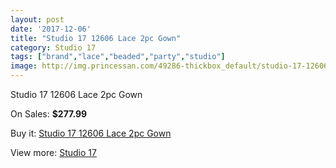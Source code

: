 ```yaml
---
layout: post
date: '2017-12-06'
title: "Studio 17 12606 Lace 2pc Gown"
category: Studio 17
tags: ["brand","lace","beaded","party","studio"]
image: http://img.princessan.com/49286-thickbox_default/studio-17-12606-lace-2pc-gown.jpg
---
```

Studio 17 12606 Lace 2pc Gown

On Sales: **$277.99**
<a href="https://www.princessan.com/en/studio-17/22268-studio-17-12606-lace-2pc-gown.html"><amp-img layout="responsive" width="600" height="600" src="//img.princessan.com/49286-thickbox_default/studio-17-12606-lace-2pc-gown.jpg" alt="Studio 17 12606 Lace 2pc Gown 0" /></a>
<a href="https://www.princessan.com/en/studio-17/22268-studio-17-12606-lace-2pc-gown.html"><amp-img layout="responsive" width="600" height="600" src="//img.princessan.com/49287-thickbox_default/studio-17-12606-lace-2pc-gown.jpg" alt="Studio 17 12606 Lace 2pc Gown 1" /></a>

Buy it: [Studio 17 12606 Lace 2pc Gown](https://www.princessan.com/en/studio-17/22268-studio-17-12606-lace-2pc-gown.html "Studio 17 12606 Lace 2pc Gown")

View more: [Studio 17](https://www.princessan.com/en/62-studio-17 "Studio 17")